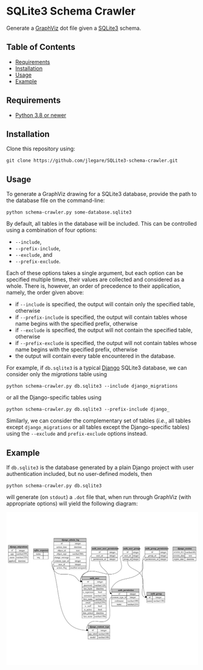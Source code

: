 # SQLite3 Schema Crawler

Generate a [GraphViz](https://graphviz.gitlab.io) dot file given a [SQLite3](https://www.sqlite.org/index.html) schema.

## Table of Contents

* [Requirements](#requirements)
* [Installation](#installation)
* [Usage](#usage)
* [Example](#example)

## Requirements

* [Python 3.8 or newer](https://www.python.org/downloads/)

## Installation

Clone this repository using:
```
git clone https://github.com/jlegare/SQLite3-schema-crawler.git
```

## Usage

To generate a GraphViz drawing for a SQLite3 database, provide the path to the database file on the command-line:
```
python schema-crawler.py some-database.sqlite3
```

By default, all tables in the database will be included. This can be controlled using a combination of four options:

* `--include`,
* `--prefix-include`,
* `--exclude`, and
* `--prefix-exclude`.

Each of these options takes a single argument, but each option can be specified multiple times, their values are collected and considered as a whole. There is, however, an order of precedence to their application, namely, the order given above:

* if `--include` is specified, the output will contain only the specified table, otherwise
* if `--prefix-include` is specified, the output will contain tables whose name begins with the specified prefix, otherwise
* if `--exclude` is specified, the output will not contain the specified table, otherwise
* if `--prefix-exclude` is specified, the output will not contain tables whose name begins with the specified prefix, otherwise
* the output will contain every table encountered in the database.

For example, if `db.sqlite3` is a typical [Django](https://www.djangoproject.com) SQLite3 database, we can consider only the _migrations_ table using

```
python schema-crawler.py db.sqlite3 --include django_migrations
```

or all the Django-specific tables using

```
python schema-crawler.py db.sqlite3 --prefix-include django_
```

Similarly, we can consider the complementary set of tables (_i.e._, all tables except `django_migrations` or all tables except the Django-specific tables) using the `--exclude` and `prefix-exclude` options instead.

## Example

If `db.sqlite3` is the database generated by a plain Django project with user authentication included, but no user-defined models, then

```
python schema-crawler.py db.sqlite3
```

will generate (on `stdout`) a `.dot` file that, when run through GraphViz (with appropriate options) will yield the following diagram:

![alt text](example/example.svg)
